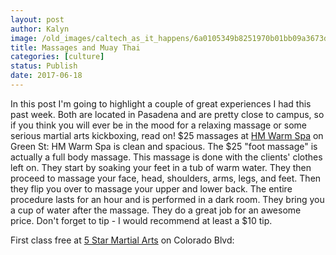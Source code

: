 ```yaml
---
layout: post
author: Kalyn
image: /old_images/caltech_as_it_happens/6a0105349b8251970b01bb09a3673d970d.jpg
title: Massages and Muay Thai
categories: [culture]
status: Publish
date: 2017-06-18
---
```


In this post I'm going to highlight a couple of great experiences I had this past week. Both are located in Pasadena and are pretty close to campus, so if you think you will ever be in the mood for a relaxing massage or some serious martial arts kickboxing, read on!
$25 massages at [HM Warm Spa](https://www.yelp.com/biz/hm-warm-spa-pasadena) on Green St:
HM Warm Spa is clean and spacious. The $25 "foot massage" is actually a full body massage. This massage is done with the clients' clothes left on. They start by soaking your feet in a tub of warm water. They then proceed to massage your face, head, shoulders, arms, legs, and feet. Then they flip you over to massage your upper and lower back. The entire procedure lasts for an hour and is performed in a dark room. They bring you a cup of water after the massage. They do a great job for an awesome price. Don't forget to tip - I would recommend at least a $10 tip.

First class free at [5 Star Martial Arts](https://www.yelp.com/biz/5-star-martial-arts-renzo-gracie-pasadena-pasadena) on Colorado Blvd:
